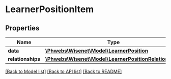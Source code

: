 # LearnerPositionItem

## Properties
Name | Type | Description | Notes
------------ | ------------- | ------------- | -------------
**data** | [**\Phwebs\Wisenet\Model\LearnerPosition**](LearnerPosition.md) |  | [optional] 
**relationships** | [**\Phwebs\Wisenet\Model\LearnerPositionRelationships**](LearnerPositionRelationships.md) |  | [optional] 

[[Back to Model list]](../../README.md#documentation-for-models) [[Back to API list]](../../README.md#documentation-for-api-endpoints) [[Back to README]](../../README.md)

